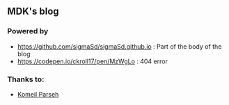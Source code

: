 ## MDK's blog

### Powered by

- https://github.com/sigmaSd/sigmaSd.github.io : Part of the body of the blog
- https://codepen.io/ckroll17/pen/MzWgLo : 404 error

### Thanks to:
- [Komeil Parseh](https://github.com/KomeilParseh)
